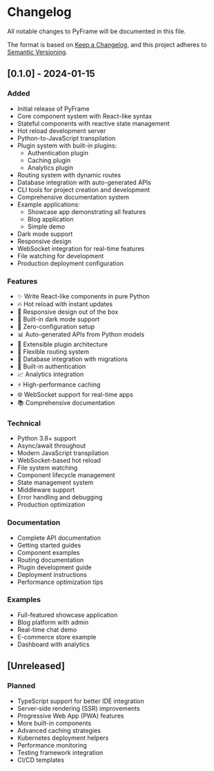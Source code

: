 # Changelog

All notable changes to PyFrame will be documented in this file.

The format is based on [Keep a Changelog](https://keepachangelog.com/en/1.0.0/),
and this project adheres to [Semantic Versioning](https://semver.org/spec/v2.0.0.html).

## [0.1.0] - 2024-01-15

### Added
- Initial release of PyFrame
- Core component system with React-like syntax
- Stateful components with reactive state management  
- Hot reload development server
- Python-to-JavaScript transpilation
- Plugin system with built-in plugins:
  - Authentication plugin
  - Caching plugin  
  - Analytics plugin
- Routing system with dynamic routes
- Database integration with auto-generated APIs
- CLI tools for project creation and development
- Comprehensive documentation system
- Example applications:
  - Showcase app demonstrating all features
  - Blog application
  - Simple demo
- Dark mode support
- Responsive design
- WebSocket integration for real-time features
- File watching for development
- Production deployment configuration

### Features
- ✨ Write React-like components in pure Python
- 🔥 Hot reload with instant updates
- 📱 Responsive design out of the box
- 🌙 Built-in dark mode support
- 🚀 Zero-configuration setup
- 📊 Auto-generated APIs from Python models
- 🔌 Extensible plugin architecture
- 🧭 Flexible routing system
- 💾 Database integration with migrations
- 🔐 Built-in authentication
- 📈 Analytics integration
- ⚡ High-performance caching
- 🌐 WebSocket support for real-time apps
- 📚 Comprehensive documentation

### Technical
- Python 3.8+ support
- Async/await throughout
- Modern JavaScript transpilation
- WebSocket-based hot reload
- File system watching
- Component lifecycle management
- State management system
- Middleware support
- Error handling and debugging
- Production optimization

### Documentation
- Complete API documentation
- Getting started guides
- Component examples
- Routing documentation
- Plugin development guide
- Deployment instructions
- Performance optimization tips

### Examples
- Full-featured showcase application
- Blog platform with admin
- Real-time chat demo
- E-commerce store example
- Dashboard with analytics

## [Unreleased]

### Planned
- TypeScript support for better IDE integration
- Server-side rendering (SSR) improvements
- Progressive Web App (PWA) features
- More built-in components
- Advanced caching strategies
- Kubernetes deployment helpers
- Performance monitoring
- Testing framework integration
- CI/CD templates
